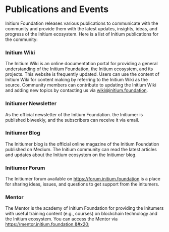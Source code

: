 # Publications and Events

Initium Foundation releases various publications to communicate with the community and provide them with the latest updates, insights, ideas, and progress of the Initium ecosystem. Here is a list of Initium publications for the community:

### Initium Wiki

The Initium Wiki is an online documentation portal for providing a general understanding of the Initium Foundation, the Initium ecosystem, and its projects. This website is frequently updated. Users can use the content of Initium Wiki for content making by referring to the Initium Wiki as the source. Community members can contribute to updating the Initium Wiki and adding new topics by contacting us via [wiki@initium.foundation](mailto:wiki@initium.foundation). &#x20;

### &#x20;Initiumer Newsletter

As the official newsletter of the Initium Foundation. the Initiumer is published biweekly, and the subscribers can receive it via email.&#x20;

### Initiumer Blog

The Initiumer blog is the official online magazine of the Initium Foundation published on Medium. The Initium community can read the latest articles and updates about the Initium ecosystem on the Initiumer blog.&#x20;

### Initiumer Forum

The Initiumer forum available on https://forum.initium.foundation is a place for sharing ideas, issues, and questions to get support from the initumers.&#x20;

### Mentor

The Mentor is the academy of Initium Foundation for providing the Initumers with useful training content (e.g., courses) on blockchain technology and the Initium ecosystem. You can access the Mentor via https://mentor.initium.foundation.&#x20;

